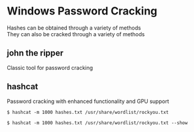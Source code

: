 # Windows Password Cracking
Hashes can be obtained through a variety of methods<br>
They can also be cracked through a variety of methods
## john the ripper
Classic tool for password cracking
## hashcat
Password cracking with enhanced functionality and GPU support
```
$ hashcat -m 1000 hashes.txt /usr/share/wordlist/rockyou.txt
```
```
$ hashcat -m 1000 hashes.txt /usr/share/wordlist/rockyou.txt --show
```
